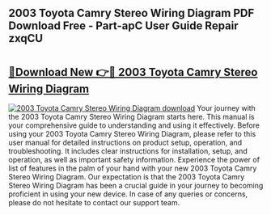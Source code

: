## 2003 Toyota Camry Stereo Wiring Diagram PDF Download Free - Part-apC User Guide Repair zxqCU

# <h2><a href="http://dfqu0bd.blite.top/?on=2003+Toyota+Camry+Stereo+Wiring+Diagram">🔗Download New 👉🔴 2003 Toyota Camry Stereo Wiring Diagram</a></h2>

[![2003 Toyota Camry Stereo Wiring Diagram download](https://i.imgur.com/lujVjoI.png)](http://dfqu0bd.blite.top/?on=2003+Toyota+Camry+Stereo+Wiring+Diagram)
Your journey with the 2003 Toyota Camry Stereo Wiring Diagram starts here. This manual is your comprehensive guide to understanding and using it effectively. Before using your 2003 Toyota Camry Stereo Wiring Diagram, please refer to this user manual for detailed instructions on product setup, operation, and troubleshooting. It includes clear instructions for installation, setup, and operation, as well as important safety information. Experience the power of list of features in the palm of your hand with your new 2003 Toyota Camry Stereo Wiring Diagram. Our expectation is that the 2003 Toyota Camry Stereo Wiring Diagram has been a crucial guide in your journey to becoming proficient in using your new device. In case of any queries or concerns, please do not hesitate to contact our support team.
